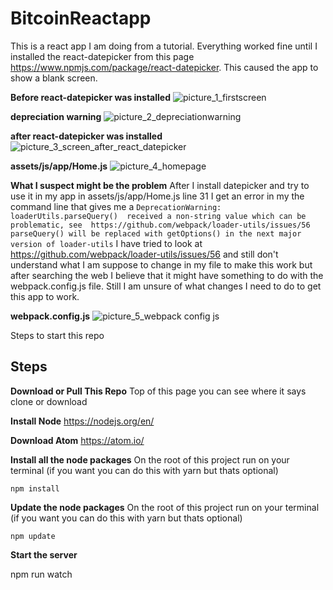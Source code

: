 # BitcoinReactapp


This is a react app I am doing from a tutorial.   Everything worked fine until I installed the react-datepicker from this page https://www.npmjs.com/package/react-datepicker.  This caused the app to show a blank screen.

**Before react-datepicker was installed**
![picture_1_firstscreen](https://user-images.githubusercontent.com/21030885/49704855-bd1fc700-fc5b-11e8-9a3d-464d68fa74f8.jpg)


**depreciation warning**
![picture_2_depreciationwarning](https://user-images.githubusercontent.com/21030885/49704861-d3c61e00-fc5b-11e8-9528-320565aa5e5c.jpg)


**after react-datepicker was installed**
![picture_3_screen_after_react_datepicker](https://user-images.githubusercontent.com/21030885/49704931-8a2a0300-fc5c-11e8-94a4-dcde6041f9e5.jpg)

**assets/js/app/Home.js**
![picture_4_homepage](https://user-images.githubusercontent.com/21030885/49705033-15f05f00-fc5e-11e8-8172-2efec6be2469.jpg)

**What I suspect might be the problem**
After I install datepicker and try to use it in my app in assets/js/app/Home.js line 31
I get an error in my the command line that gives me a `DeprecationWarning:  loaderUtils.parseQuery() 
received a non-string value which can be problematic, see  https://github.com/webpack/loader-utils/issues/56 
parseQuery() will be replaced with getOptions() in the next major version of loader-utils`
I have tried to look at  https://github.com/webpack/loader-utils/issues/56 and still don't understand what I am suppose to change 
in my file to make this work but after searching the web I believe that it might have something to do with the webpack.config.js file.
Still I am unsure of what changes I need to do to get this app to work.

**webpack.config.js**
![picture_5_webpack config js](https://user-images.githubusercontent.com/21030885/49705036-1983e600-fc5e-11e8-80f3-4d5cf96a7a96.jpg)


 

Steps to start this repo

**Steps**
---------

**Download or Pull This Repo**
	Top of this page you can see where it says clone or download

 **Install Node**
	https://nodejs.org/en/

**Download Atom**
	https://atom.io/

 **Install all the node packages** 
On the root of this project run on your terminal (if you want you can do this with yarn but thats optional)
    
    npm install
    
 **Update the node packages** 
On the root of this project run on your terminal (if you want you can do this with yarn but thats optional)
    
    npm update


**Start the server**

  npm run watch
